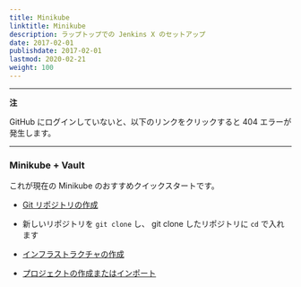 ```yaml
---
title: Minikube
linktitle: Minikube
description: ラップトップでの Jenkins X のセットアップ
date: 2017-02-01
publishdate: 2017-02-01
lastmod: 2020-02-21
weight: 100
---
```


---
**注**

GitHub にログインしていないと、以下のリンクをクリックすると 404 エラーが発生します。

---

### Minikube + Vault

これが現在の Minikube のおすすめクイックスタートです。

*  <a href="https://github.com/jx3-gitops-repositories/jx3-minikube-vault/generate" target="github" class="btn bg-primary text-light">Git リポジトリの作成</a> 

* 新しいリポジトリを `git clone` し、 git clone したリポジトリに `cd` で入れます

*  <a href="/docs/v3/guides/infra/minikube/" 
    target="github" class="btn bg-primary text-light" 
    title="新しい git リポジトリを使ってクラウドインフラを作成し、Jenkins X をインストールします。">
    インフラストラクチャの作成
  </a> 

*  <a href="/docs/v3/create-project/" class="btn bg-primary text-light">プロジェクトの作成またはインポート</a> 
